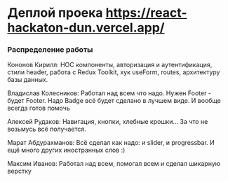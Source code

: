 # Деплой проека https://react-hackaton-dun.vercel.app/
<h3>Распределение работы</h4>

<p>Кононов Кирилл: НОС компоненты, авторизация и аутентификация, стили header, работа с Redux Toolkit, хук useForm, routes, архитектуру базы данных.</p>

<p>Владислав Колесников: Работал над всем что надо. Нужен Footer - будет Footer. Надо Badge всё будет сделано в лучшем виде. И вообще всегда готов помочь</p>

<p>Алексей Рудаков: Навигация, кнопки, хлебные крошки... За что не возьмусь всё получается.</p>

<p>Марат Абдурахманов: Всё сделал как надо: и slider, и progressbar. И ещё много других иностранных слов :)</p>

<p>Максим Иванов: Работал над всем, помогал всем и сделал шикарную верстку</p>
